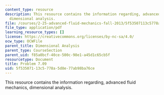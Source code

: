 ```yaml
---
content_type: resource
description: This resource contains the information regarding, advanced fluid mechanics,
  dimensional analysis.
file: /courses/2-25-advanced-fluid-mechanics-fall-2013/5f53507113c5778a5d8e77ab98ba76ce_MIT2_25F13_Shapi7.09_Prob.pdf
file_type: application/pdf
learning_resource_types: []
license: https://creativecommons.org/licenses/by-nc-sa/4.0/
ocw_type: OCWFile
parent_title: Dimensional Analysis
parent_type: CourseSection
parent_uid: f85a0bcf-40ce-500c-98e1-a45d1c65cb5f
resourcetype: Document
title: Problem 7.09
uid: 5f535071-13c5-778a-5d8e-77ab98ba76ce
---
```

This resource contains the information regarding, advanced fluid mechanics, dimensional analysis.